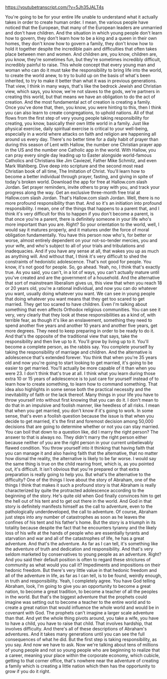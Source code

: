 https://youtubetranscript.com/?v=5Jh35JALT4s

 You're going to be for your entire life unable to understand what it actually takes in order to create human order. I mean, the various people have noticed that the European, that many of the European leaders are unmarried and don't have children. And the situation in which young people don't learn how to govern, they don't learn how to be a king and a queen in their own homes, they don't know how to govern a family, they don't know how to hold it together despite the incredible pain and difficulties that often takes place between men and women. And children are, you know, children are, you know, they're sometimes fun, but they're sometimes incredibly difficult, incredibly painful to raise. This whole concept that every young man and woman who can do it must take the responsibility to bring life into the world, to create the world anew, to try to build up on the basis of what's been inherited, to try to make it better than what it was in previous generations. That view, I think in many ways, that's like the bedrock Jewish and Christian view, which says, you know, we're not slaves to the gods, we're partners in creating this world, but that means we have an obligation to do the act of creation. And the most fundamental act of creation is creating a family. Once you've done that, then, you know, you were hinting to this, then I think you can also learn to create congregations, to uphold nations. All of that flows from the first step of very young people taking responsibility for creating, you know, basically their own little world in a family. Just like physical exercise, daily spiritual exercise is critical to your well-being, especially in a world where attacks on faith and religion are happening all around us every day. There's no better time for a daily habit of prayer than during this season of Lent with Hallow, the number one Christian prayer app in the US and the number one Catholic app in the world. With Hallow, you can pray every single day leading up to Easter alongside world-famous Catholics and Christians like Jim Caviezel, Father Mike Schmitz, and even Mark Wahlberg. Dive deep into scripture and the second most read Christian book of all time, The Imitation of Christ. You'll learn how to become a better individual through prayer, fasting, and giving in spite of today's broken world. Download the app for free at Hallow.com slash Jordan. Set prayer reminders, invite others to pray with you, and track your progress along the way. Get an exclusive three-month free trial at Hallow.com slash Jordan. That's Hallow.com slash Jordan. Well, there is no more profound responsibility than that. And so it's an initiation into profound responsibility. I mean, one of the things that happens to a parent that, and I think it's very difficult for this to happen if you don't become a parent, is that once you're a parent, there is definitely someone in your life who's more important than you are. Right? So your orientation to the world, well, I would say it matures properly, and it matures under the force of moral obligation fundamentally. You have this person now who's, for better or worse, almost entirely dependent on your not-so-tender mercies, you and your wife, and who's subject to all of your trials and tribulations and inadequacies. And if you have any sense at all, that wakes you up as much as anything will. And without that, I think it's very difficult to shed the constraints of hedonistic adolescence. That's not good for people. You know, it's not good for people. So, go ahead. Yeah, no, I think that's exactly true. As you said, you can't, in a lot of ways, you can't actually mature until you've created and are the government of a household. And the alternative that sort of mainstream liberalism gives us, this view that when you reach 18 or 20 years old, you're a rational individual, and now you can do whatever you want, usually doing whatever you want. We can see in young people that doing whatever you want means that they get too scared to get married. They get too scared to have children. Even I'm talking about something that even affects Orthodox religious communities. You can see it very, very clearly that they look at these responsibilities as a kind of, with terrible fear, as though it's like an enslavement, something they need to spend another five years and another 10 years and another five years, get more degrees. They need to keep preparing in order to be ready to do it. And that's the opposite of the traditional view that says, take the responsibility and then live up to it. You'll grow by living up to it. You'll become a complete person, as the rabbis say. You complete yourself by taking the responsibility of marriage and children. And the alternative is adolescence that's extended forever. You think that when you're 35 years old and now you're going to start looking to get married, it's going to be easier to get married. You'll actually be more capable of it than when you were 23. I don't think that's true at all. I think what you learn during those extra 10 or 15 years of adolescence is to just care for yourself instead of to learn how to create something, to learn how to command something. That idea also highlights in some sense both the practical necessity and the inevitability of faith or the lack thereof. Many things in your life you have to throw yourself into without first knowing that you can do it. I don't mean to do that in an impulsive and foolish manner, like heedless of all risks. I mean that when you get married, you don't know if it's going to work. In some sense, that's even a foolish question because the issue is that when you decide to get married, it's the first and foremost decision among 50,000 decisions that are going to determine whether or not you can stay married. You can boil that down to a question like, did I marry the right person? The answer to that is always no. They didn't marry the right person either because neither of you are the right person in your current unbelievably flawed condition. You throw yourself into it thinking that having faith that you can manage it and also having faith that the alternative, that no matter how dismal the reality, the alternative is likely to be far worse. I would say the same thing is true on the child rearing front, which is, as you pointed out, it's difficult. It isn't obvious that you're prepared or that extra preparation is really going to help you. But what's the alternative to the difficulty? One of the things I love about the story of Abraham, one of the things I think that makes it such a profound story is that Abraham is really characterized by quite the protracted adolescence according to the beginning of the story. He's quite old when God finally convinces him to get the hell out of his tent and to get out there in the world. And God in that story is definitely manifests himself as the call to adventure, even to the pathologically underdeveloped, the call to adventure. Of course, Abraham just steps into any number of catastrophes as soon as he leaves the confines of his tent and his father's home. But the story is a triumph in its totality because despite the fact that he encounters tyranny and the likely loss of his wife at the hands of people who are essentially tyrants and starvation and war and all of the catastrophes of life, he has a great adventure. And that's the adventure. As far as I can tell, it's something like the adventure of truth and dedication and responsibility. And that's very seldom marketed by conservatives to young people as an adventure. Right? And you said their default position is often to regard these strictures of community as what would you call it? Impediments and impositions on their hedonic freedom. But there's very little value in that hedonic freedom and all of the adventure in life, as far as I can tell, is to be found, weirdly enough, in truth and responsibility. Yeah, I completely agree. You have God telling Abraham, look, I'm going to give you an opportunity to become a great nation, to become a great tradition, to become a teacher of all the peoples in the world. But that's the biggest adventure that the prophets could imagine was setting out to become a teacher to the entire world and to create a great nation that would influence the whole world and would be in covenant with God. The prophets can't imagine a larger scale adventure than that. And yet the whole thing pivots around, you take a wife, you have to have a child, you have to raise that child. That involves hardship, that involves difficulty. And there's all of these descriptions of Abraham's adventures. And it takes many generations until you can see the full consequences of what he did. But the first step is taking responsibility, as you say. And now we have to ask. Now we're talking about tens of millions of young people and not so young people who are beginning to realize that a career, meaning your place within the corporate economy, which cubicle, getting to that corner office, that's nowhere near the adventure of creating a family which is creating a little nation which then has the opportunity to grow if you do it right.
